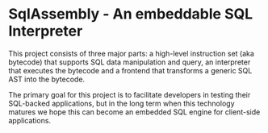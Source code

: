 # SqlAssembly - An embeddable SQL Interpreter

This project consists of three major parts: a high-level instruction set (aka bytecode) that supports SQL data manipulation and query, an interpreter that executes the bytecode and a frontend that transforms a generic SQL AST into the bytecode.

The primary goal for this project is to facilitate developers in testing their SQL-backed applications, but in the long term when this technology matures we hope this can become an embedded SQL engine for client-side applications.
